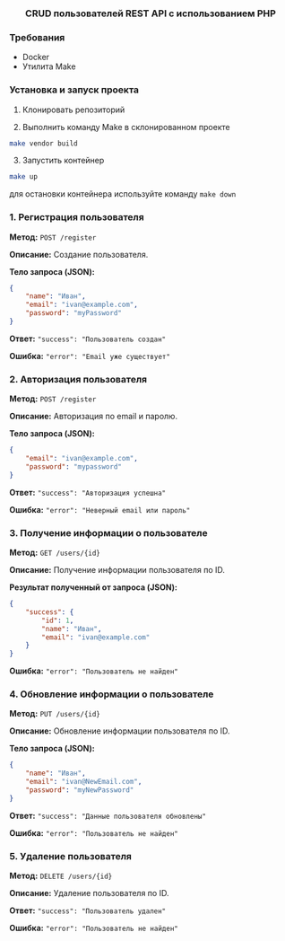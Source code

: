 <h3 style="text-align: center;">
CRUD пользователей REST API с использованием PHP
</h3>

### Требования
- Docker
- Утилита Make

### Установка и запуск проекта
1. Клонировать репозиторий


2. Выполнить команду Make в склонированном проекте
```bash
make vendor build
```

3. Запустить контейнер
```bash
make up
```

для остановки контейнера используйте команду ```make down```

### **1. Регистрация пользователя**
**Метод:** `POST /register`

**Описание:** Создание пользователя.

**Тело запроса (JSON):**
```json
{
    "name": "Иван",
    "email": "ivan@example.com",
    "password": "myPassword"
}
```

**Ответ:** `"success": "Пользователь создан"`

**Ошибка:** `"error": "Email уже существует"`

### **2. Авторизация пользователя**

**Метод:** `POST /register`  

**Описание:** Авторизация по email и паролю.

**Тело запроса (JSON):**
```json
{
    "email": "ivan@example.com",
    "password": "mypassword"
}
```

**Ответ:** `"success": "Авторизация успешна"`

**Ошибка:** `"error": "Неверный email или пароль"`

### **3. Получение информации о пользователе**

**Метод:** `GET /users/{id}`

**Описание:** Получение информации пользователя по ID.

**Результат полученный от запроса (JSON):**
```json
{
    "success": {
        "id": 1,
        "name": "Иван",
        "email": "ivan@example.com"
    }
}
```

**Ошибка:** `"error": "Пользователь не найден"`

### **4. Обновление информации о пользователе**

**Метод:** `PUT /users/{id}`

**Описание:** Обновление информации пользователя по ID.

**Тело запроса (JSON):**
```json
{
    "name": "Иван",
    "email": "ivan@NewEmail.com",
    "password": "myNewPassword"
}
```

**Ответ:** `"success": "Данные пользователя обновлены"`

**Ошибка:** `"error": "Пользователь не найден"`

### **5. Удаление пользователя**

**Метод:** `DELETE /users/{id}`

**Описание:** Удаление пользователя по ID.

**Ответ:** `"success": "Пользователь удален"`

**Ошибка:** `"error": "Пользователь не найден"`